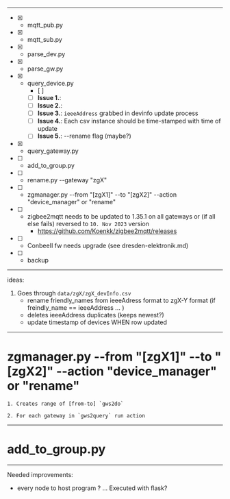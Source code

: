 

---

- [x] + mqtt_pub.py
- [x] + mqtt_sub.py
- [x] + parse_dev.py
- [x] + parse_gw.py
- [x] + query_device.py
	- [ ] 
	- [ ] **Issue 1.**: 
	- [ ] **Issue 2.**: 
	- [ ] **Issue 3.**: `ieeeAddress` grabbed in devinfo update process
	- [ ] **Issue 4.**: Each csv instance should be time-stamped with time of update
	- [ ] **Issue 5.**: --rename flag (maybe?)
- [x] + query_gateway.py

- [ ] - add_to_group.py

- [ ] - rename.py --gateway "zgX"

- [ ] - zgmanager.py --from "[zgX1]" --to "[zgX2]" --action "device_manager" or "rename"

- [ ] - zigbee2mqtt needs to be updated to 1.35.1 on all gateways or (if all else fails) reversed to `10. Nov 2023` version
	- https://github.com/Koenkk/zigbee2mqtt/releases

- [ ] - ConbeeII fw needs upgrade (see dresden-elektronik.md)

- [ ] - backup

---

ideas:


1. Goes through `data/zgX/zgX_devInfo.csv`
	- rename friendly_names from ieeeAdress format to zgX-Y format (if freindly_name == ieeeAddress ... )
	- deletes ieeeAddress duplicates (keeps newest?)
	- update timestamp of devices WHEN row updated

---

# zgmanager.py --from "[zgX1]" --to "[zgX2]" --action "device_manager" or "rename"

	1. Creates range of [from-to] `gws2do` 

	2. For each gateway in `gws2query` run action

---

# add_to_group.py


---

Needed improvements:
- every node to host program ? ... Executed with flask?